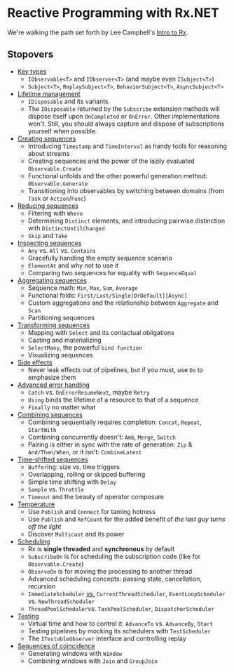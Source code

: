 # Reactive Programming with Rx.NET

We're walking the path set forth by Lee Campbell's [Intro to Rx].

## Stopovers

* [Key types]
    * `IObservable<T>` and `IObserver<T>` (and maybe even `ISubject<T>`)
    * `Subject<T>`, `ReplaySubject<T>`, `BehaviorSubject<T>`, `AsyncSubject<T>`
* [Lifetime management]
    * `IDisposable` and its variants
    * The `IDisposable` returned by the `Subscribe` extension methods will dispose itself upon `OnCompleted` or `OnError`. Other implementations won't. Still, you should always capture and dispose of subscriptions yourself when possible.
* [Creating sequences]
    * Introducing `Timestamp` and `TimeInterval` as handy tools for reasoning about streams
    * Creating sequences and the power of the lazily evaluated `Observable.Create`
    * Functional unfolds and the other powerful generation method: `Observable.Generate`
    * Transitioning into observables by switching between domains (from `Task` or `Action`/`Func`)
* [Reducing sequences]
    * Filtering with `Where`
    * Determining `Distinct` elements, and introducing pairwise distinction with `DistinctUntilChanged`
    * `Skip` and `Take`
* [Inspecting sequences]
    * `Any` vs. `All` vs. `Contains`
    * Gracefully handling the empty sequence scenario
    * `ElementAt` and why not to use it
    * Comparing two sequences for equality with `SequenceEqual`
* [Aggregating sequences]
    * Sequence math: `Min`, `Max`, `Sum`, `Average`
    * Functional folds: `First/Last/Single[OrDefault][Async]`
    * Custom aggregations and the relationship between `Aggregate` and `Scan`
    * Partitioning sequences
* [Transforming sequences]
    * Mapping with `Select` and its contactual obligations
    * Casting and materializing
    * `SelectMany`, the powerful `bind function`
    * Visualizing sequences
* [Side effects]
    * Never leak effects out of pipelines, but if you must, use `Do` to emphasize them
* [Advanced error handling]
    * `Catch` vs. `OnErrorResumeNext`, maybe `Retry`
    * `Using` binds the lifetime of a resource to that of a sequence
    * `Finally` no matter what
* [Combining sequences]
    * Combining sequentially requires completion: `Concat`, `Repeat`, `StartWith`
    * Combining concurrently doesn't: `Amb`, `Merge`, `Switch`
    * Pairing is either in sync with the rate of generation: `Zip` & `And/Then/When`, or it isn't: `CombineLatest`
* [Time-shifted sequences]
    * `Buffer`ing: size vs. time triggers
    * Overlapping, rolling or skipped buffering
    * Simple time shifting with `Delay`
    * `Sample` vs. `Throttle`
    * `Timeout` and the beauty of operator composure
* [Temperature]
    * Use `Publish` and `Connect` for taming hotness
    * Use `Publish` and `RefCount` for the added benefit of *the last guy turns off the light*
    * Discover `Multicast` and its power
* [Scheduling]
    * Rx is **single threaded** and **synchronous** by default
    * `SubscribeOn` is for scheduling the subscription code (like for `Observable.Create`)
    * `ObserveOn` is for moving the processing to another thread
    * Advanced scheduling concepts: passing state, cancellation, recursion
    * `ImmediateScheduler` [vs.] `CurrentThreadScheduler`, `EventLoopScheduler` vs. `NewThreadScheduler`
    * `ThreadPoolScheduler`vs. `TaskPoolScheduler`, `DispatcherScheduler`
* [Testing]
    * Virtual time and how to control it: `AdvanceTo` vs. `AdvanceBy`, `Start`
    * Testing pipelines by mocking its schedulers with `TestScheduler`
    * The `ITestableObserver` interface and controlling replay
* [Sequences of coincidence]
    * Generating windows with `Window`
    * Combining windows with `Join` and `GroupJoin`

[Intro to Rx]: <http://introtorx.com/>
[Key types]: <https://github.com/panteamihai/workshop-rx/blob/master/RxWorkshop/KeyTypes.cs>
[Lifetime management]: <https://github.com/panteamihai/workshop-rx/blob/master/RxWorkshop/LifetimeManagement.cs>
[Creating sequences]: <https://github.com/panteamihai/workshop-rx/blob/master/RxWorkshop/CreatingSequences.cs>
[Reducing sequences]: <https://github.com/panteamihai/workshop-rx/blob/master/RxWorkshop/ReducingSequences.cs>
[Inspecting sequences]: <https://github.com/panteamihai/workshop-rx/blob/master/RxWorkshop/InspectingSequences.cs>
[Aggregating sequences]: <https://github.com/panteamihai/workshop-rx/blob/master/RxWorkshop/AggregatingSequences.cs>
[Transforming sequences]: <https://github.com/panteamihai/workshop-rx/blob/master/RxWorkshop/TransformingSequences.cs>
[Side effects]: <https://github.com/panteamihai/workshop-rx/blob/master/RxWorkshop/SideEffects.cs>
[Advanced error handling]: <https://github.com/panteamihai/workshop-rx/blob/master/RxWorkshop/AdvancedErrorHandling.cs>
[Combining sequences]: <https://github.com/panteamihai/workshop-rx/blob/master/RxWorkshop/CombiningSequences.cs>
[Time-shifted sequences]: <https://github.com/panteamihai/workshop-rx/blob/master/RxWorkshop/TimeshiftedSequences.cs>
[Temperature]: <https://github.com/panteamihai/workshop-rx/blob/master/RxWorkshop/Temperature.cs>
[Scheduling]: <https://github.com/panteamihai/workshop-rx/blob/master/RxWorkshop/Scheduling.cs>
[Testing]: <https://github.com/panteamihai/workshop-rx/blob/master/RxWorkshop/Testing.cs>
[vs.]: <https://social.msdn.microsoft.com/Forums/en-US/7f75482f-eff2-4938-9491-47fe870989e8/currentthreadscheduler-vs-immediatescheduler?forum=rx>
[Sequences of coincidence]: <https://github.com/panteamihai/workshop-rx/blob/master/RxWorkshop/SequencesOfCoincidence.cs>